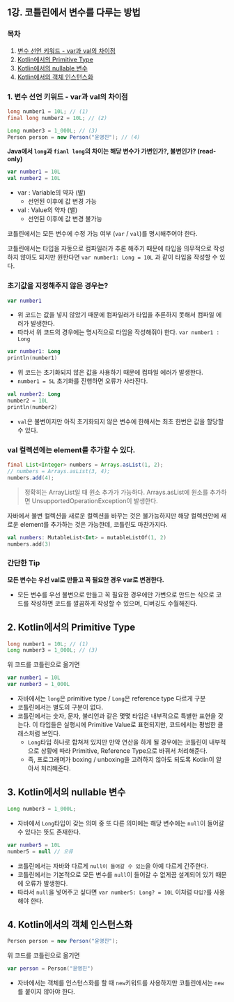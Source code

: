 ## 1강. 코틀린에서 변수를 다루는 방법

### 목차

1. [변수 선언 키워드 - var과 val의 차이점](#1-변수-선언-키워드---var과-val의-차이점)
2. [Kotlin에서의 Primitive Type](#2-kotlin에서의-primitive-type)
3. [Kotlin에서의 nullable 변수](#3-kotlin에서의-nullable-변수)
4. [Kotlin에서의 객체 인스턴스화](#4-kotlin에서의-객체-인스턴스화)

### 1. 변수 선언 키워드 - var과 val의 차이점

```java
long number1 = 10L; // (1)
final long number2 = 10L; // (2)

Long number3 = 1_000L; // (3)
Person person = new Person("윤영진"); // (4)
```

**Java에서 `long`과 `fianl long`의 차이는 해당 변수가 가변인가?, 불변인가? (read-only)**

```kotlin
var number1 = 10L
val number2 = 10L
```
- var : Variable의 약자 (발)
  - 선언된 이후에 값 변경 가능
- val : Value의 약자 (밸)
  - 선언된 이후에 값 변경 불가능

코틀린에서는 모든 변수에 수정 가능 여부 (`var` / `val`)를 명시해주어야 한다.

코틀린에서는 타입을 자동으로 컴파일러가 추론 해주기 때문에 타입을 의무적으로 작성하지 않아도 되지만 원한다면 `var number1: Long = 10L` 과 같이 타입을 작성할 수 있다.

### 초기값을 지정해주지 않은 경우는?

```kotlin
var number1 
```
- 위 코드는 값을 넣지 않았기 때문에 컴파일러가 타입을 추론하지 못해서 컴파일 에러가 발생한다.
- 따라서 위 코드의 경우에는 명시적으로 타입을 작성해줘야 한다. `var number1 : Long`

```kotlin
var number1: Long
println(number1)
```
- 위 코드는 초기화되지 않은 값을 사용하기 때문에 컴파일 에러가 발생한다.
- `number1 = 5L` 초기화를 진행하면 오류가 사라진다.

```kotlin
val number2: Long
number2 = 10L
println(number2)
```
- `val`은 불변이지만 아직 초기화되지 않은 변수에 한해서는 최초 한번은 값을 할당할 수 있다.

### val 컬렉션에는 element를 추가할 수 있다.
```java
final List<Integer> numbers = Arrays.asList(1, 2);
// numbers = Arrays.asList(3, 4);
numbers.add(4);
```

> 정확히는 ArrayList일 때 원소 추가가 가능하다. Arrays.asList에 원소를 추가하면 UnsupportedOperationException이 발생한다.

자바에서 불변 컬렉션을 새로운 컬렉션을 바꾸는 것은 불가능하지만 해당 컬렉션안에 새로운 element를 추가하는 것은 가능한데, 코틀린도 마찬가지다.

```kotlin
val numbers: MutableList<Int> = mutableListOf(1, 2)
numbers.add(3)
```

### 간단한 Tip

**모든 변수는 우선 val로 만들고 꼭 필요한 경우 var로 변경한다.**
- 모든 변수를 우선 불변으로 만들고 꼭 필요한 경우에만 가변으로 만드는 식으로 코드를 작성하면 코드를 깔끔하게 작성할 수 있으며, 디버깅도 수월해진다.

## 2. Kotlin에서의 Primitive Type

```java
long number1 = 10L; // (1)
Long number3 = 1_000L; // (3)
```

위 코드를 코틀린으로 옮기면

```kotlin
var number1 = 10L
var number3 = 1_000L
```
- 자바에서는 `long`은 primitive type / `Long`은 reference type 다르게 구분
- 코틀린에서는 별도의 구분이 없다. 
- 코틀린에서는 숫자, 문자, 불리언과 같은 몇몇 타입은 내부적으로 특별한 표현을 갖는다. 이 타입들은 실행시에 Primitive Value로 표현되지만, 코드에서는 평범한 클래스처럼 보인다.
  - `Long`타입 하나로 합쳐져 있지만 만약 연산을 하게 될 경우에는 코틀린이 내부적으로 상황에 따라 Primitive, Reference Type으로 바꿔서 처리해준다.
  - 즉, 프로그래머가 boxing / unboxing을 고려하지 않아도 되도록 Kotlin이 알아서 처리해준다.

## 3. Kotlin에서의 nullable 변수

```java
Long number3 = 1_000L; 
```
- 자바에서 `Long`타입이 갖는 의미 중 또 다른 의미에는 해당 변수에는 `null`이 들어갈 수 있다는 뜻도 존재한다.

```kotlin
var number5 = 10L
number5 = null // 오류

```
- 코틀린에서는 자바와 다르게 `null이 들어갈 수 있는`을 아예 다르게 간주한다.
- 코틀린에서는 기본적으로 모든 변수를 `null`이 들어갈 수 없게끔 설계되어 있기 때문에 오류가 발생한다.
- 따라서 `null`을 넣어주고 싶다면 `var number5: Long? = 10L` 이처럼 `타입?`를 사용해야 한다.

## 4. Kotlin에서의 객체 인스턴스화

```java
Person person = new Person("윤영진");
```

위 코드를 코틀린으로 옮기면

```kotlin
var person = Person("윤영진")
```
- 자바에서는 객체를 인스턴스화를 할 때 `new`키워드를 사용하지만 코틀린에서는 `new`를 붙이지 않아야 한다.

